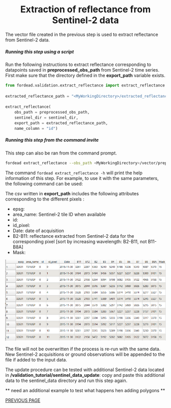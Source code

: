 # <div align="center"> Extraction of reflectance from Sentinel-2 data </div>

The vector file created in the previous step is used to extract reflectance from Sentinel-2 data.

##### Running this step using a script

Run the following instructions to extract reflectance corresponding to datapoints saved in **preprocessed_obs_path** from Sentinel-2 time series.
First make sure that the directory defined in the **export_path** variable exists.

```python
from fordead.validation.extract_reflectance import extract_reflectance

extracted_reflectance_path = "<MyWorkingDirectory>/extracted_reflectance.csv"

extract_reflectance(
	obs_path = preprocessed_obs_path,
	sentinel_dir = sentinel_dir, 
	export_path = extracted_reflectance_path,
	name_column = "id")

```

##### Running this step from the command invite

This step can also be ran from the command prompt. 
```bash
fordead extract_reflectance --obs_path <MyWorkingDirectory>/vector/preprocessed_obs_tuto.shp --sentinel_dir <MyWorkingDirectory>/sentinel_data/validation_tutorial/sentinel_data/ --export_path <MyWorkingDirectory>/extracted_reflectance.csv --name_column id
```

The command `fordead extract_reflectance -h` will print the help information of this step. For example, to use it with the same parameters, the following command can be used:

The csv written in **export_path** includes the following attributes corresponding to the different pixels : 
- epsg: 
- area_name: Sentinel-2 tile ID when available
- id: 
- id_pixel:
- Date: date of acquisition
- B2-B11: reflectance extracted from Sentinel-2 data for the corresponding pixel [sort by increasing wavelength: B2-B11, not B11-B8A]
- Mask: 

![extracted_reflectance](Figures/extracted_reflectance.png "extracted_reflectance")

The file will not be overwritten if the process is re-run with the same data.
New Sentinel-2 acquisitions or ground observations will be appended to the file if added to the input data. 

The update procedure can be tested with additional Sentinel-2 data located in **<MyWorkingDirectory>/validation_tutorial/sentinel_data_update**:
copy and paste this additional data to the sentinel_data directory and run this step again.

** need an additional example to test what happens hen adding polygons **

[PREVIOUS PAGE](https://fordead.gitlab.io/fordead_package/docs/Tutorials/Validation/01_preprocessing_observations)

